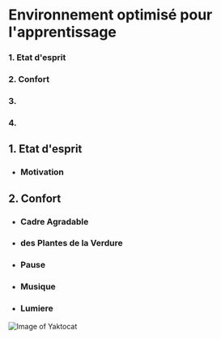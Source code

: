 # Environnement optimisé pour l'apprentissage

### 1. Etat d'esprit
### 2. Confort
### 3.
### 4.

## 1. Etat d'esprit
* ### Motivation
## 2. Confort
* ### Cadre Agradable
* ### des Plantes de la Verdure
* ### Pause
* ### Musique
* ### Lumiere 

![Image of Yaktocat](http://www.bestofinteriors.com/wp-content/uploads/2016/05/d0a55__modern-workspace-8.jpg)
